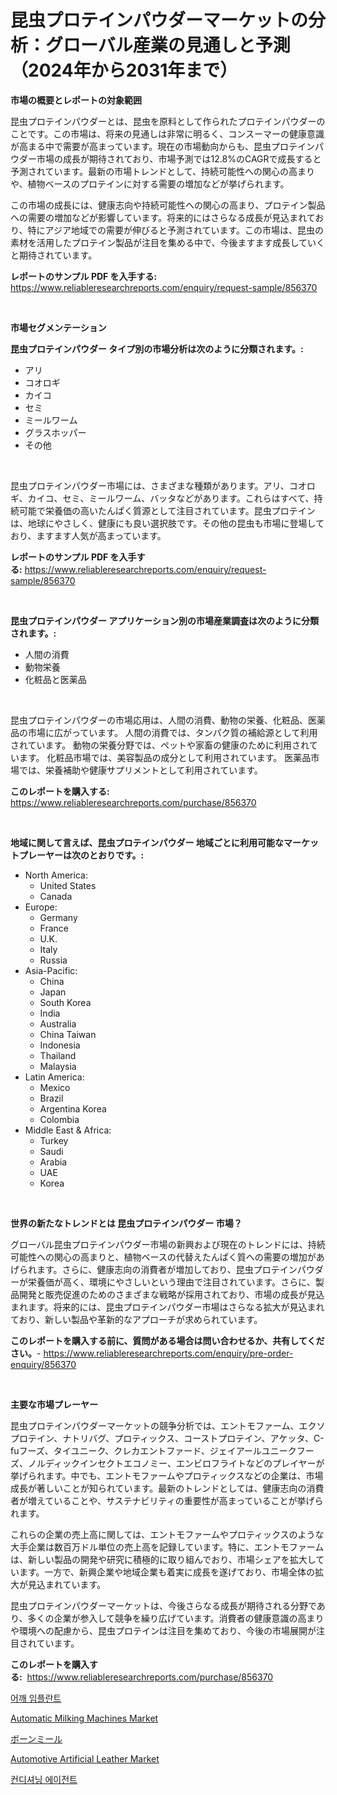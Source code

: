 <p><h1>昆虫プロテインパウダーマーケットの分析：グローバル産業の見通しと予測（2024年から2031年まで）</h1></p><p><strong>市場の概要とレポートの対象範囲</strong></p>
<p><p>昆虫プロテインパウダーとは、昆虫を原料として作られたプロテインパウダーのことです。この市場は、将来の見通しは非常に明るく、コンスーマーの健康意識が高まる中で需要が高まっています。現在の市場動向からも、昆虫プロテインパウダー市場の成長が期待されており、市場予測では12.8%のCAGRで成長すると予測されています。最新の市場トレンドとして、持続可能性への関心の高まりや、植物ベースのプロテインに対する需要の増加などが挙げられます。</p><p>この市場の成長には、健康志向や持続可能性への関心の高まり、プロテイン製品への需要の増加などが影響しています。将来的にはさらなる成長が見込まれており、特にアジア地域での需要が伸びると予測されています。この市場は、昆虫の素材を活用したプロテイン製品が注目を集める中で、今後ますます成長していくと期待されています。</p></p>
<p><strong>レポートのサンプル PDF を入手する:</strong> <a href="https://www.reliableresearchreports.com/enquiry/request-sample/856370">https://www.reliableresearchreports.com/enquiry/request-sample/856370</a></p>
<p>&nbsp;</p>
<p><strong>市場セグメンテーション</strong></p>
<p><strong>昆虫プロテインパウダー タイプ別の市場分析は次のように分類されます。:</strong></p>
<p><ul><li>アリ</li><li>コオロギ</li><li>カイコ</li><li>セミ</li><li>ミールワーム</li><li>グラスホッパー</li><li>その他</li></ul></p>
<p>&nbsp;</p>
<p><p>昆虫プロテインパウダー市場には、さまざまな種類があります。アリ、コオロギ、カイコ、セミ、ミールワーム、バッタなどがあります。これらはすべて、持続可能で栄養価の高いたんぱく質源として注目されています。昆虫プロテインは、地球にやさしく、健康にも良い選択肢です。その他の昆虫も市場に登場しており、ますます人気が高まっています。</p></p>
<p><strong>レポートのサンプル PDF を入手する:</strong>&nbsp;<a href="https://www.reliableresearchreports.com/enquiry/request-sample/856370">https://www.reliableresearchreports.com/enquiry/request-sample/856370</a></p>
<p>&nbsp;</p>
<p><strong> 昆虫プロテインパウダー アプリケーション別の市場産業調査は次のように分類されます。:</strong></p>
<p><ul><li>人間の消費</li><li>動物栄養</li><li>化粧品と医薬品</li></ul></p>
<p>&nbsp;</p>
<p><p>昆虫プロテインパウダーの市場応用は、人間の消費、動物の栄養、化粧品、医薬品の市場に広がっています。 人間の消費では、タンパク質の補給源として利用されています。 動物の栄養分野では、ペットや家畜の健康のために利用されています。 化粧品市場では、美容製品の成分として利用されています。 医薬品市場では、栄養補助や健康サプリメントとして利用されています。</p></p>
<p><strong>このレポートを購入する:</strong>&nbsp; <a href="https://www.reliableresearchreports.com/purchase/856370">https://www.reliableresearchreports.com/purchase/856370</a></p>
<p>&nbsp;</p>
<p><strong>地域に関して言えば、昆虫プロテインパウダー 地域ごとに利用可能なマーケットプレーヤーは次のとおりです。:</strong></p>
<p><ul>
    <li>
        North America:
        <ul>
            <li>United States</li>
            <li>Canada</li>
        </ul>
    </li>
    <li>
        Europe:
        <ul>
            <li>Germany</li>
            <li>France</li>
            <li>U.K.</li>
            <li>Italy</li>
            <li>Russia</li>
        </ul>
    </li>
    <li>
        Asia-Pacific:
        <ul>
            <li>China</li>
            <li>Japan</li>
            <li>South Korea</li>
            <li>India</li>
            <li>Australia</li>
            <li>China Taiwan</li>
            <li>Indonesia</li>
            <li>Thailand</li>
            <li>Malaysia</li>
        </ul>
    </li>
    <li>
        Latin America:
        <ul>
            <li>Mexico</li>
            <li>Brazil</li>
            <li>Argentina Korea</li>
            <li>Colombia</li>
        </ul>
    </li>
    <li>
        Middle East & Africa:
        <ul>
            <li>Turkey</li>
            <li>Saudi</li>
            <li>Arabia</li>
            <li>UAE</li>
            <li>Korea</li>
        </ul>
    </li>
    </ul></p>
<p>&nbsp;</p>
<p><strong>世界の新たなトレンドとは 昆虫プロテインパウダー 市場？</strong></p>
<p><p>グローバル昆虫プロテインパウダー市場の新興および現在のトレンドには、持続可能性への関心の高まりと、植物ベースの代替えたんぱく質への需要の増加があげられます。さらに、健康志向の消費者が増加しており、昆虫プロテインパウダーが栄養価が高く、環境にやさしいという理由で注目されています。さらに、製品開発と販売促進のためのさまざまな戦略が採用されており、市場の成長が見込まれます。将来的には、昆虫プロテインパウダー市場はさらなる拡大が見込まれており、新しい製品や革新的なアプローチが求められています。</p></p>
<p><strong>このレポートを購入する前に、質問がある場合は問い合わせるか、共有してください。</strong>- <a href="https://www.reliableresearchreports.com/enquiry/pre-order-enquiry/856370">https://www.reliableresearchreports.com/enquiry/pre-order-enquiry/856370</a></p>
<p>&nbsp;</p>
<p><strong>主要な市場プレーヤー</strong></p>
<p><p>昆虫プロテインパウダーマーケットの競争分析では、エントモファーム、エクソプロテイン、ナトリバグ、プロティックス、コーストプロテイン、アケッタ、C-fuフーズ、タイユニーク、クレカエントファード、ジェイアールユニークフーズ、ノルディックインセクトエコノミー、エンビロフライトなどのプレイヤーが挙げられます。中でも、エントモファームやプロティックスなどの企業は、市場成長が著しいことが知られています。最新のトレンドとしては、健康志向の消費者が増えていることや、サステナビリティの重要性が高まっていることが挙げられます。</p><p>これらの企業の売上高に関しては、エントモファームやプロティックスのような大手企業は数百万ドル単位の売上高を記録しています。特に、エントモファームは、新しい製品の開発や研究に積極的に取り組んでおり、市場シェアを拡大しています。一方で、新興企業や地域企業も着実に成長を遂げており、市場全体の拡大が見込まれています。</p><p>昆虫プロテインパウダーマーケットは、今後さらなる成長が期待される分野であり、多くの企業が参入して競争を繰り広げています。消費者の健康意識の高まりや環境への配慮から、昆虫プロテインは注目を集めており、今後の市場展開が注目されています。</p></p>
<p><strong>このレポートを購入する:</strong>&nbsp;&nbsp;<a href="https://www.reliableresearchreports.com/purchase/856370">https://www.reliableresearchreports.com/purchase/856370</a></p>
<p><p><a href="https://medium.com/@kelvinfeenrey98677/%EC%96%B4%EA%B9%A8-%EC%9E%84%ED%94%8C%EB%9E%80%ED%8A%B8-%EC%8B%9C%EC%9E%A5-%EA%B2%BD%EC%9F%81-%EB%B6%84%EC%84%9D-%EC%8B%9C%EC%9E%A5-%EB%8F%99%ED%96%A5-%EB%B0%8F-2031%EB%85%84%EA%B9%8C%EC%A7%80%EC%9D%98-%EC%98%88%EC%B8%A1-8eebcd1d573a">어깨 임플란트</a></p><p><a href="https://view.publitas.com/reportprime-1/automatic-milking-machines-market-furnish-information-about-market-size-market-share-market-dynamics-and-projections-spanning-from-2024-to-2031/">Automatic Milking Machines Market</a></p><p><a href="https://github.com/DonaldShaw1965/Market-Research-Report-List-1/blob/main/45687019187.md">ボーンミール</a></p><p><a href="https://issuu.com/reportprime-2/docs/automotive-artificial-leather-market-size-2030.ppt">Automotive Artificial Leather Market</a></p><p><a href="https://github.com/Madalyell456456/Market-Research-Report-List-1/blob/main/90107628321.md">컨디셔닝 에이전트</a></p></p>